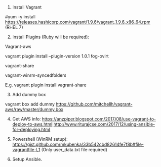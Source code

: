 1. Install Vagrant

#yum -y install https://releases.hashicorp.com/vagrant/1.9.6/vagrant_1.9.6_x86_64.rpm (RHEL 7)

2. Install Plugins (Ruby will be required):

Vagrant-aws 

vagrant plugin install –plugin-version 1.0.1 fog-ovirt

vagrant-share

vagrant-winrm-syncedfolders


E.g. vagrant plugin install vagrant-share



3. Add dummy box

vagrant box add dummy https://github.com/mitchellh/vagrant-aws/raw/master/dummy.box


4. Get AWS info:
https://anzpiper.blogspot.com/2017/08/use-vagrant-to-deploy-to-aws.html
http://www.riturajcse.com/2017/12/using-ansible-for-deploying.html

5. Powershell (WinRM setup):
https://gist.github.com/mkubenka/33b542cbd82614fe7f8b#file-vagrantfile-L1
(Only user_data.txt file required)

6. Setup Ansible.
